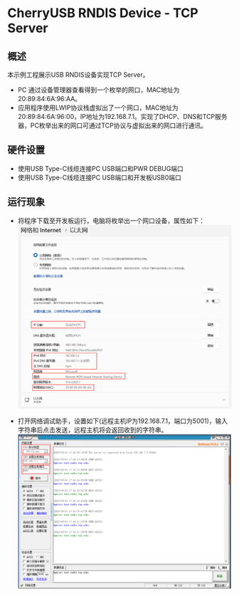 # CherryUSB RNDIS Device - TCP Server

## 概述

本示例工程展示USB RNDIS设备实现TCP Server。

- PC 通过设备管理器查看得到一个枚举的网口，MAC地址为20:89:84:6A:96:AA。
- 应用程序使用LWIP协议栈虚拟出了一个网口，MAC地址为20:89:84:6A:96:00，IP地址为192.168.7.1。实现了DHCP、DNS和TCP服务器，PC枚举出来的网口可通过TCP协议与虚拟出来的网口进行通讯。

## 硬件设置

- 使用USB Type-C线缆连接PC USB端口和PWR DEBUG端口
- 使用USB Type-C线缆连接PC USB端口和开发板USB0端口

## 运行现象

- 将程序下载至开发板运行，电脑将枚举出一个网口设备，属性如下：
![ethernet_property.png](../../../../../../../assets/sdk/samples/cherryusb/ethernet_property.png)

- 打开网络调试助手，设置如下(远程主机IP为192.168.7.1，端口为5001)，输入字符串后点击发送，远程主机将会返回收到的字符串。
![udp_echo.png](../../../../../../../assets/sdk/samples/cherryusb/tcp_server.png)
